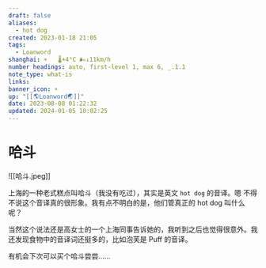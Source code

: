 ```yaml
---
draft: false
aliases:
  - hot dog
created: 2023-01-18 21:05
tags:
  - Loanword
shanghai: ☀️   🌡️+4°C 🌬️↓11km/h
number headings: auto, first-level 1, max 6, _.1.1
note_type: what-is
links: 
banner_icon: ☀️
up: "[[🌎Loanword🌏]]"
date: 2023-08-08 01:22:32
updated: 2024-01-05 10:02:25
---
```


# 哈斗

![[哈斗.jpeg]]

上海的一种老式糕点叫哈斗（我没有吃过），其实是英文 `hot dog` 的音译。嗯 不得不说这个音译真的很形象。我有点不明白的是，他们管真正的 hot dog 叫什么呢？

当然这个说法还是高女士的一个上海同事告诉她的，我听到之后也觉得很意外。我还发现食物中的音译词还挺多的，比如泡芙是 Puff 的音译。

有机会下次可以买个哈斗尝尝……

